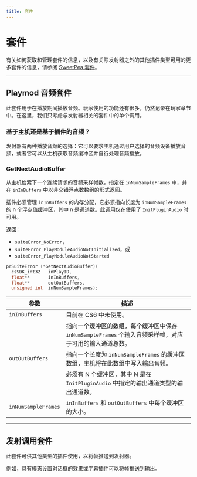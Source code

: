 ```yaml
---
title: 套件
---
```

# 套件

有关如何获取和管理套件的信息，以及有关除发射器之外的其他插件类型可用的更多套件的信息，请参阅 [SweetPea 套件](../../universals/sweetpea-suites)。

---

## Playmod 音频套件

此套件用于在播放期间播放音频。玩家使用的功能还有很多，仍然记录在玩家章节中。在这里，我们只考虑与发射器相关的套件中的单个调用。

### 基于主机还是基于插件的音频？

发射器有两种播放音频的选择：它可以要求主机通过用户选择的音频设备播放音频，或者它可以从主机获取音频缓冲区并自行处理音频播放。

### GetNextAudioBuffer

从主机检索下一个连续请求的音频采样帧数，指定在 `inNumSampleFrames` 中，并在 `inInBuffers` 中以非交错浮点数数组的形式返回。

插件必须管理 `inInBuffers` 的内存分配，它必须指向长度为 `inNumSampleFrames` 的 n 个浮点值缓冲区，其中 n 是通道数。此调用仅在使用了 `InitPluginAudio` 时可用。

返回：

- `suiteError_NoError`，
- `suiteError_PlayModuleAudioNotInitialized`，或
- `suiteError_PlayModuleAudioNotStarted`

```cpp
prSuiteError (*GetNextAudioBuffer)(
  csSDK_int32   inPlayID,
  float**       inInBuffers,
  float**       outOutBuffers,
  unsigned int  inNumSampleFrames);
```

|      参数      |                                                                       描述                                                                       |
|----------------|--------------------------------------------------------------------------------------------------------------------------------------------------|
| `inInBuffers`  | 目前在 CS6 中未使用。                                                                                                                           |
|                | 指向一个缓冲区的数组，每个缓冲区中保存 `inNumSampleFrames` 个输入音频采样帧，对应于可用的输入通道总数。                                         |
| `outOutBuffers`| 指向一个长度为 `inNumSampleFrames` 的缓冲区数组，主机将在此数组中写入输出音频。                                                                |
|                | 必须有 N 个缓冲区，其中 N 是在 `InitPluginAudio` 中指定的输出通道类型的输出通道数。                                                             |
| `inNumSampleFrames` | `inInBuffers` 和 `outOutBuffers` 中每个缓冲区的大小。                                                                                   |

---

## 发射调用套件

此套件可供其他类型的插件使用，以将帧推送到发射器。

例如，具有模态设置对话框的效果或字幕插件可以将帧推送到输出。